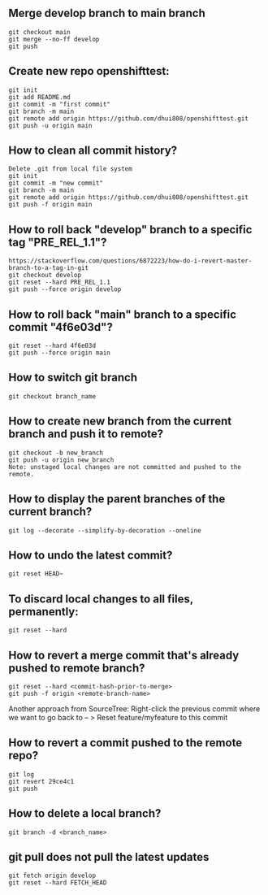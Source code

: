 ## Merge develop branch to main branch
    git checkout main
    git merge --no-ff develop
    git push

## Create new repo openshifttest:
    git init  
    git add README.md  
    git commit -m "first commit"  
    git branch -m main  
    git remote add origin https://github.com/dhui808/openshifttest.git  
    git push -u origin main  

## How to clean all commit history?
    Delete .git from local file system  
    git init  
    git commit -m "new commit"  
    git branch -m main  
    git remote add origin https://github.com/dhui808/openshifttest.git  
    git push -f origin main

## How to roll back "develop" branch to a specific tag "PRE_REL_1.1"?
    https://stackoverflow.com/questions/6872223/how-do-i-revert-master-branch-to-a-tag-in-git  
    git checkout develop  
    git reset --hard PRE_REL_1.1  
    git push --force origin develop  

## How to roll back "main" branch to a specific commit "4f6e03d"?
    git reset --hard 4f6e03d  
    git push --force origin main 
  
## How to switch git branch
    git checkout branch_name

## How to create new branch from the current branch and push it to remote?
    git checkout -b new_branch  
    git push -u origin new_branch  
    Note: unstaged local changes are not committed and pushed to the remote.  

## How to display the parent branches of the current branch?
    git log --decorate --simplify-by-decoration --oneline

## How to undo the latest commit?
    git reset HEAD~  

## To discard local changes to all files, permanently: 
    git reset --hard
  
## How to revert a merge commit that's already pushed to remote branch?
    git reset --hard <commit-hash-prior-to-merge>  
    git push -f origin <remote-branch-name>
  
  Another approach from SourceTree:
  Right-click the previous commit where we want to go back to – > Reset feature/myfeature to this commit

## How to revert a commit pushed to the remote repo?
    git log  
    git revert 29ce4c1  
    git push
 
## How to delete a local branch?
    git branch -d <branch_name>
    
## git pull does not pull the latest updates
    git fetch origin develop
    git reset --hard FETCH_HEAD
